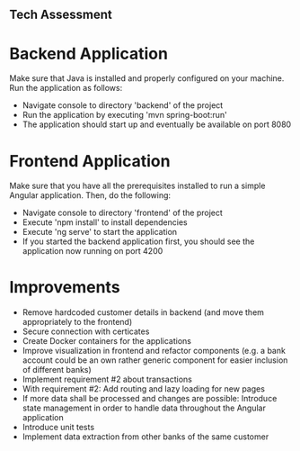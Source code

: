 ## Tech Assessment


# Backend Application
Make sure that Java is installed and properly configured on your machine.
Run the application as follows:
- Navigate console to directory 'backend' of the project
- Run the application by executing 'mvn spring-boot:run'
- The application should start up and eventually be available on port 8080

# Frontend Application
Make sure that you have all the prerequisites installed to run a simple Angular application.
Then, do the following:
- Navigate console to directory 'frontend' of the project
- Execute 'npm install' to install dependencies
- Execute 'ng serve' to start the application
- If you started the backend application first, you should see the application now running on port 4200
 
# Improvements
- Remove hardcoded customer details in backend (and move them appropriately to the frontend)
- Secure connection with certicates
- Create Docker containers for the applications
- Improve visualization in frontend and refactor components (e.g. a bank account could be an own rather generic component for easier inclusion of different banks)
- Implement requirement #2 about transactions
- With requirement #2: Add routing and lazy loading for new pages
- If more data shall be processed and changes are possible: Introduce state management in order to handle data throughout the Angular application
- Introduce unit tests
- Implement data extraction from other banks of the same customer